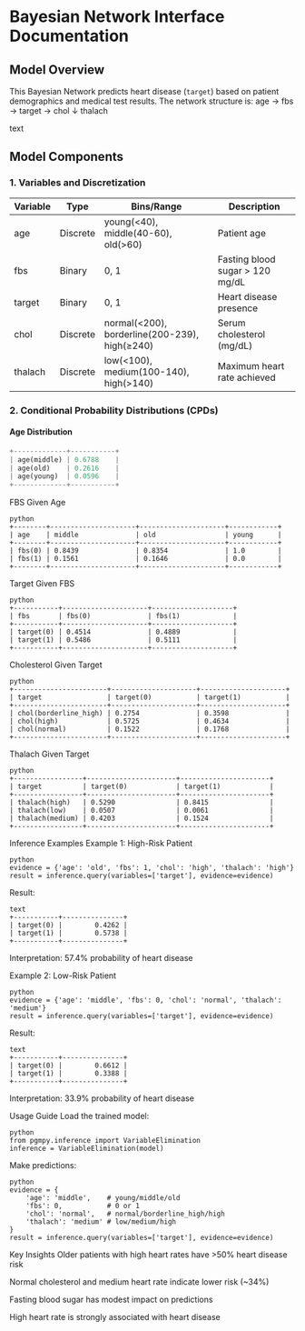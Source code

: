 # Bayesian Network Interface Documentation

## Model Overview
This Bayesian Network predicts heart disease (`target`) based on patient demographics and medical test results. The network structure is:
age → fbs → target → chol
↓
thalach

text

## Model Components

### 1. Variables and Discretization
| Variable  | Type      | Bins/Range                          | Description                     |
|-----------|-----------|-------------------------------------|---------------------------------|
| age       | Discrete  | young(<40), middle(40-60), old(>60) | Patient age                     |
| fbs       | Binary    | 0, 1                                | Fasting blood sugar > 120 mg/dL |
| target    | Binary    | 0, 1                                | Heart disease presence          |
| chol      | Discrete  | normal(<200), borderline(200-239), high(≥240) | Serum cholesterol (mg/dL) |
| thalach   | Discrete  | low(<100), medium(100-140), high(>140) | Maximum heart rate achieved |

### 2. Conditional Probability Distributions (CPDs)

#### Age Distribution
```python
+-------------+-----------+
| age(middle) | 0.6788    |
| age(old)    | 0.2616    |
| age(young)  | 0.0596    |
+-------------+-----------+
```
FBS Given Age
```
python
+--------+---------------------+---------------------+------------+
| age    | middle              | old                 | young      |
+--------+---------------------+---------------------+------------+
| fbs(0) | 0.8439              | 0.8354              | 1.0        |
| fbs(1) | 0.1561              | 0.1646              | 0.0        |
+--------+---------------------+---------------------+------------+
```
Target Given FBS
```
python
+-----------+---------------------+--------------------+
| fbs       | fbs(0)              | fbs(1)             |
+-----------+---------------------+--------------------+
| target(0) | 0.4514              | 0.4889             |
| target(1) | 0.5486              | 0.5111             |
+-----------+---------------------+--------------------+
```
Cholesterol Given Target
```
python
+-----------------------+---------------------+---------------------+
| target                | target(0)           | target(1)           |
+-----------------------+---------------------+---------------------+
| chol(borderline_high) | 0.2754              | 0.3598              |
| chol(high)            | 0.5725              | 0.4634              |
| chol(normal)          | 0.1522              | 0.1768              |
+-----------------------+---------------------+---------------------+
```
Thalach Given Target
```
python
+-----------------+----------------------+----------------------+
| target          | target(0)            | target(1)            |
+-----------------+----------------------+----------------------+
| thalach(high)   | 0.5290               | 0.8415               |
| thalach(low)    | 0.0507               | 0.0061               |
| thalach(medium) | 0.4203               | 0.1524               |
+-----------------+----------------------+----------------------+
```
Inference Examples
Example 1: High-Risk Patient
```
python
evidence = {'age': 'old', 'fbs': 1, 'chol': 'high', 'thalach': 'high'}
result = inference.query(variables=['target'], evidence=evidence)
```
Result:
```
text
+-----------+---------------+
| target(0) |        0.4262 |
| target(1) |        0.5738 |
+-----------+---------------+
```
Interpretation: 57.4% probability of heart disease

Example 2: Low-Risk Patient
```
python
evidence = {'age': 'middle', 'fbs': 0, 'chol': 'normal', 'thalach': 'medium'}
result = inference.query(variables=['target'], evidence=evidence)
```
Result:
```
text
+-----------+---------------+
| target(0) |        0.6612 |
| target(1) |        0.3388 |
+-----------+---------------+
```
Interpretation: 33.9% probability of heart disease

Usage Guide
Load the trained model:
```
python
from pgmpy.inference import VariableElimination
inference = VariableElimination(model)
```
Make predictions:
```
python
evidence = {
    'age': 'middle',    # young/middle/old
    'fbs': 0,           # 0 or 1
    'chol': 'normal',   # normal/borderline_high/high
    'thalach': 'medium' # low/medium/high
}
result = inference.query(variables=['target'], evidence=evidence)
```
Key Insights
Older patients with high heart rates have >50% heart disease risk

Normal cholesterol and medium heart rate indicate lower risk (~34%)

Fasting blood sugar has modest impact on predictions

High heart rate is strongly associated with heart disease
